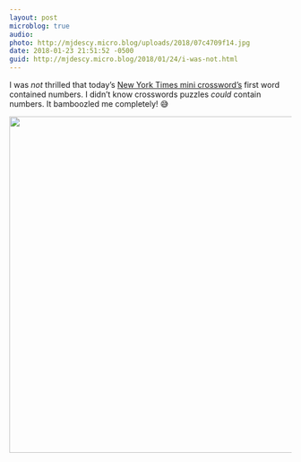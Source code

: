 ```yaml
---
layout: post
microblog: true
audio: 
photo: http://mjdescy.micro.blog/uploads/2018/07c4709f14.jpg
date: 2018-01-23 21:51:52 -0500
guid: http://mjdescy.micro.blog/2018/01/24/i-was-not.html
---
```

I was _not_ thrilled that today’s [New York Times mini crossword’s](https://www.nytimes.com/crosswords/game/mini) first word contained numbers. I didn’t know crosswords puzzles _could_ contain numbers. It bamboozled me completely! 😅

<img src="http://mjdescy.micro.blog/uploads/2018/07c4709f14.jpg" width="599" height="600" />
